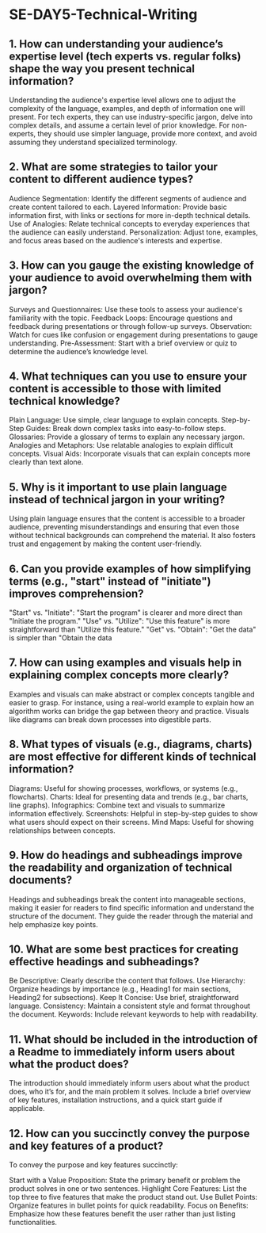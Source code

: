 # SE-DAY5-Technical-Writing
## 1. How can understanding your audience’s expertise level (tech experts vs. regular folks) shape the way you present technical information?
Understanding the audience's expertise level allows one to adjust the complexity of the language, examples, and depth of information one will present. For tech experts, they can use industry-specific jargon, delve into complex details, and assume a certain level of prior knowledge. For non-experts, they should use simpler language, provide more context, and avoid assuming they understand specialized terminology.

## 2. What are some strategies to tailor your content to different audience types?
Audience Segmentation: Identify the different segments of audience and create content tailored to each.
Layered Information: Provide basic information first, with links or sections for more in-depth technical details.
Use of Analogies: Relate technical concepts to everyday experiences that the audience can easily understand.
Personalization: Adjust tone, examples, and focus areas based on the audience's interests and expertise.

## 3. How can you gauge the existing knowledge of your audience to avoid overwhelming them with jargon?
Surveys and Questionnaires: Use these tools to assess your audience's familiarity with the topic.
Feedback Loops: Encourage questions and feedback during presentations or through follow-up surveys.
Observation: Watch for cues like confusion or engagement during presentations to gauge understanding.
Pre-Assessment: Start with a brief overview or quiz to determine the audience’s knowledge level.

## 4. What techniques can you use to ensure your content is accessible to those with limited technical knowledge?
Plain Language: Use simple, clear language to explain concepts.
Step-by-Step Guides: Break down complex tasks into easy-to-follow steps.
Glossaries: Provide a glossary of terms to explain any necessary jargon.
Analogies and Metaphors: Use relatable analogies to explain difficult concepts.
Visual Aids: Incorporate visuals that can explain concepts more clearly than text alone.

## 5. Why is it important to use plain language instead of technical jargon in your writing?
Using plain language ensures that the content is accessible to a broader audience, preventing misunderstandings and ensuring that even those without technical backgrounds can comprehend the material. It also fosters trust and engagement by making the content user-friendly.

## 6. Can you provide examples of how simplifying terms (e.g., "start" instead of "initiate") improves comprehension?
"Start" vs. "Initiate": "Start the program" is clearer and more direct than "Initiate the program."
"Use" vs. "Utilize": "Use this feature" is more straightforward than "Utilize this feature."
"Get" vs. "Obtain": "Get the data" is simpler than "Obtain the data

## 7. How can using examples and visuals help in explaining complex concepts more clearly?
Examples and visuals can make abstract or complex concepts tangible and easier to grasp. For instance, using a real-world example to explain how an algorithm works can bridge the gap between theory and practice. Visuals like diagrams can break down processes into digestible parts.

## 8. What types of visuals (e.g., diagrams, charts) are most effective for different kinds of technical information?
Diagrams: Useful for showing processes, workflows, or systems (e.g., flowcharts).
Charts: Ideal for presenting data and trends (e.g., bar charts, line graphs).
Infographics: Combine text and visuals to summarize information effectively.
Screenshots: Helpful in step-by-step guides to show what users should expect on their screens.
Mind Maps: Useful for showing relationships between concepts.

## 9. How do headings and subheadings improve the readability and organization of technical documents?
Headings and subheadings break the content into manageable sections, making it easier for readers to find specific information and understand the structure of the document. They guide the reader through the material and help emphasize key points.

## 10. What are some best practices for creating effective headings and subheadings?
Be Descriptive: Clearly describe the content that follows.
Use Hierarchy: Organize headings by importance (e.g., Heading1 for main sections, Heading2 for subsections).
Keep It Concise: Use brief, straightforward language.
Consistency: Maintain a consistent style and format throughout the document.
Keywords: Include relevant keywords to help with readability.

## 11. What should be included in the introduction of a Readme to immediately inform users about what the product does?
The introduction should immediately inform users about what the product does, who it’s for, and the main problem it solves. Include a brief overview of key features, installation instructions, and a quick start guide if applicable.

## 12. How can you succinctly convey the purpose and key features of a product?
To convey the purpose and key features succinctly:

Start with a Value Proposition: State the primary benefit or problem the product solves in one or two sentences.
Highlight Core Features: List the top three to five features that make the product stand out.
Use Bullet Points: Organize features in bullet points for quick readability.
Focus on Benefits: Emphasize how these features benefit the user rather than just listing functionalities.

